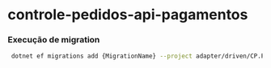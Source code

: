 # controle-pedidos-api-pagamentos


### Execução de migration

```bash
 dotnet ef migrations add {MigrationName} --project adapter/driven/CP.Pedidos.Data -s adapter/driver/CP.Pedidos.Api -c ControlePedidoContext --verbose
 ```
